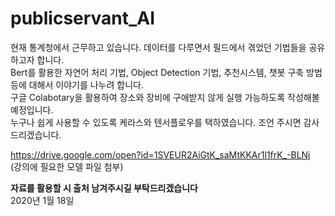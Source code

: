 # publicservant_AI

현재 통계청에서 근무하고 있습니다. 데이터를 다루면서 필드에서 겪었던 기법들을 공유하고자 합니다.  
Bert를 활용한 자연어 처리 기법, Object Detection 기법, 추천시스템, 챗봇 구축 방법 등에 대해서 이야기를 나누려 합니다.  
구글 Colabotary을 활용하여 장소와 장비에 구애받지 않게 실행 가능하도록 작성해볼 예정입니다.  
누구나 쉽게 사용할 수 있도록 케라스와 텐서플로우를 택하였습니다. 조언 주시면 감사드리겠습니다.  
  
https://drive.google.com/open?id=1SVEUR2AiGtK_saMtKKAr1l1frK_-BLNj  
(강의에 필요한 모델 파일 첨부)
  
**자료를 활용할 시 출처 남겨주시길 부탁드리겠습니다**  
2020년 1월 18일 
